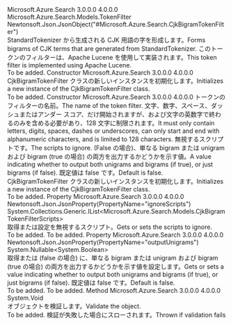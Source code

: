 <Type Name="CjkBigramTokenFilter" FullName="Microsoft.Azure.Search.Models.CjkBigramTokenFilter">
  <TypeSignature Language="C#" Value="public class CjkBigramTokenFilter : Microsoft.Azure.Search.Models.TokenFilter" />
  <TypeSignature Language="ILAsm" Value=".class public auto ansi beforefieldinit CjkBigramTokenFilter extends Microsoft.Azure.Search.Models.TokenFilter" />
  <TypeSignature Language="DocId" Value="T:Microsoft.Azure.Search.Models.CjkBigramTokenFilter" />
  <TypeSignature Language="VB.NET" Value="Public Class CjkBigramTokenFilter&#xA;Inherits TokenFilter" />
  <TypeSignature Language="F#" Value="type CjkBigramTokenFilter = class&#xA;    inherit TokenFilter" />
  <AssemblyInfo>
    <AssemblyName>Microsoft.Azure.Search</AssemblyName>
    <AssemblyVersion>3.0.0.0</AssemblyVersion>
    <AssemblyVersion>4.0.0.0</AssemblyVersion>
  </AssemblyInfo>
  <Base>
    <BaseTypeName>Microsoft.Azure.Search.Models.TokenFilter</BaseTypeName>
  </Base>
  <Interfaces />
  <Attributes>
    <Attribute>
      <AttributeName>Newtonsoft.Json.JsonObject("#Microsoft.Azure.Search.CjkBigramTokenFilter")</AttributeName>
    </Attribute>
  </Attributes>
  <Docs>
    <summary>
            <span data-ttu-id="beb06-101">StandardTokenizer から生成される CJK 用語の字を形成します。</span><span class="sxs-lookup"><span data-stu-id="beb06-101">Forms bigrams of CJK terms that are generated from StandardTokenizer.</span></span>
            <span data-ttu-id="beb06-102">このトークンのフィルターは、Apache Lucene を使用して実装されます。</span><span class="sxs-lookup"><span data-stu-id="beb06-102">This token filter is implemented using Apache Lucene.</span></span>
            <see href="http://lucene.apache.org/core/4_10_3/analyzers-common/org/apache/lucene/analysis/cjk/CJKBigramFilter.html" /></summary>
    <remarks>To be added.</remarks>
  </Docs>
  <Members>
    <Member MemberName=".ctor">
      <MemberSignature Language="C#" Value="public CjkBigramTokenFilter ();" />
      <MemberSignature Language="ILAsm" Value=".method public hidebysig specialname rtspecialname instance void .ctor() cil managed" />
      <MemberSignature Language="DocId" Value="M:Microsoft.Azure.Search.Models.CjkBigramTokenFilter.#ctor" />
      <MemberSignature Language="VB.NET" Value="Public Sub New ()" />
      <MemberType>Constructor</MemberType>
      <AssemblyInfo>
        <AssemblyName>Microsoft.Azure.Search</AssemblyName>
        <AssemblyVersion>3.0.0.0</AssemblyVersion>
        <AssemblyVersion>4.0.0.0</AssemblyVersion>
      </AssemblyInfo>
      <Parameters />
      <Docs>
        <summary>
            <span data-ttu-id="beb06-103">CjkBigramTokenFilter クラスの新しいインスタンスを初期化します。</span><span class="sxs-lookup"><span data-stu-id="beb06-103">Initializes a new instance of the CjkBigramTokenFilter class.</span></span>
            </summary>
        <remarks>To be added.</remarks>
      </Docs>
    </Member>
    <Member MemberName=".ctor">
      <MemberSignature Language="C#" Value="public CjkBigramTokenFilter (string name, System.Collections.Generic.IList&lt;Microsoft.Azure.Search.Models.CjkBigramTokenFilterScripts&gt; ignoreScripts = null, Nullable&lt;bool&gt; outputUnigrams = null);" />
      <MemberSignature Language="ILAsm" Value=".method public hidebysig specialname rtspecialname instance void .ctor(string name, class System.Collections.Generic.IList`1&lt;valuetype Microsoft.Azure.Search.Models.CjkBigramTokenFilterScripts&gt; ignoreScripts, valuetype System.Nullable`1&lt;bool&gt; outputUnigrams) cil managed" />
      <MemberSignature Language="DocId" Value="M:Microsoft.Azure.Search.Models.CjkBigramTokenFilter.#ctor(System.String,System.Collections.Generic.IList{Microsoft.Azure.Search.Models.CjkBigramTokenFilterScripts},System.Nullable{System.Boolean})" />
      <MemberSignature Language="VB.NET" Value="Public Sub New (name As String, Optional ignoreScripts As IList(Of CjkBigramTokenFilterScripts) = null, Optional outputUnigrams As Nullable(Of Boolean) = null)" />
      <MemberSignature Language="F#" Value="new Microsoft.Azure.Search.Models.CjkBigramTokenFilter : string * System.Collections.Generic.IList&lt;Microsoft.Azure.Search.Models.CjkBigramTokenFilterScripts&gt; * Nullable&lt;bool&gt; -&gt; Microsoft.Azure.Search.Models.CjkBigramTokenFilter" Usage="new Microsoft.Azure.Search.Models.CjkBigramTokenFilter (name, ignoreScripts, outputUnigrams)" />
      <MemberType>Constructor</MemberType>
      <AssemblyInfo>
        <AssemblyName>Microsoft.Azure.Search</AssemblyName>
        <AssemblyVersion>3.0.0.0</AssemblyVersion>
        <AssemblyVersion>4.0.0.0</AssemblyVersion>
      </AssemblyInfo>
      <Parameters>
        <Parameter Name="name" Type="System.String" />
        <Parameter Name="ignoreScripts" Type="System.Collections.Generic.IList&lt;Microsoft.Azure.Search.Models.CjkBigramTokenFilterScripts&gt;" />
        <Parameter Name="outputUnigrams" Type="System.Nullable&lt;System.Boolean&gt;" />
      </Parameters>
      <Docs>
        <param name="name"><span data-ttu-id="beb06-104">トークンのフィルターの名前。</span><span class="sxs-lookup"><span data-stu-id="beb06-104">The name of the token filter.</span></span> <span data-ttu-id="beb06-105">文字、数字、スペース、ダッシュまたはアンダー スコア、だけ開始されますが、および文字の英数字で終わるのみを含める必要があり、128 文字に制限されます。</span><span class="sxs-lookup"><span data-stu-id="beb06-105">It must only contain letters, digits, spaces, dashes or underscores, can only start and end with alphanumeric characters, and is limited to 128 characters.</span></span></param>
        <param name="ignoreScripts"><span data-ttu-id="beb06-106">無視するスクリプトです。</span><span class="sxs-lookup"><span data-stu-id="beb06-106">The scripts to ignore.</span></span></param>
        <param name="outputUnigrams"><span data-ttu-id="beb06-107">(False の場合)、単なる bigram または unigram および bigram (true の場合) の両方を出力するかどうかを示す値。</span><span class="sxs-lookup"><span data-stu-id="beb06-107">A value indicating whether to output both unigrams and bigrams (if true), or just bigrams (if false).</span></span>
            <span data-ttu-id="beb06-108">既定値は false です。</span><span class="sxs-lookup"><span data-stu-id="beb06-108">Default is false.</span></span></param>
        <summary>
            <span data-ttu-id="beb06-109">CjkBigramTokenFilter クラスの新しいインスタンスを初期化します。</span><span class="sxs-lookup"><span data-stu-id="beb06-109">Initializes a new instance of the CjkBigramTokenFilter class.</span></span>
            </summary>
        <remarks>To be added.</remarks>
      </Docs>
    </Member>
    <Member MemberName="IgnoreScripts">
      <MemberSignature Language="C#" Value="public System.Collections.Generic.IList&lt;Microsoft.Azure.Search.Models.CjkBigramTokenFilterScripts&gt; IgnoreScripts { get; set; }" />
      <MemberSignature Language="ILAsm" Value=".property instance class System.Collections.Generic.IList`1&lt;valuetype Microsoft.Azure.Search.Models.CjkBigramTokenFilterScripts&gt; IgnoreScripts" />
      <MemberSignature Language="DocId" Value="P:Microsoft.Azure.Search.Models.CjkBigramTokenFilter.IgnoreScripts" />
      <MemberSignature Language="VB.NET" Value="Public Property IgnoreScripts As IList(Of CjkBigramTokenFilterScripts)" />
      <MemberSignature Language="F#" Value="member this.IgnoreScripts : System.Collections.Generic.IList&lt;Microsoft.Azure.Search.Models.CjkBigramTokenFilterScripts&gt; with get, set" Usage="Microsoft.Azure.Search.Models.CjkBigramTokenFilter.IgnoreScripts" />
      <MemberType>Property</MemberType>
      <AssemblyInfo>
        <AssemblyName>Microsoft.Azure.Search</AssemblyName>
        <AssemblyVersion>3.0.0.0</AssemblyVersion>
        <AssemblyVersion>4.0.0.0</AssemblyVersion>
      </AssemblyInfo>
      <Attributes>
        <Attribute>
          <AttributeName>Newtonsoft.Json.JsonProperty(PropertyName="ignoreScripts")</AttributeName>
        </Attribute>
      </Attributes>
      <ReturnValue>
        <ReturnType>System.Collections.Generic.IList&lt;Microsoft.Azure.Search.Models.CjkBigramTokenFilterScripts&gt;</ReturnType>
      </ReturnValue>
      <Docs>
        <summary>
            <span data-ttu-id="beb06-110">取得または設定を無視するスクリプト。</span><span class="sxs-lookup"><span data-stu-id="beb06-110">Gets or sets the scripts to ignore.</span></span>
            </summary>
        <value>To be added.</value>
        <remarks>To be added.</remarks>
      </Docs>
    </Member>
    <Member MemberName="OutputUnigrams">
      <MemberSignature Language="C#" Value="public Nullable&lt;bool&gt; OutputUnigrams { get; set; }" />
      <MemberSignature Language="ILAsm" Value=".property instance valuetype System.Nullable`1&lt;bool&gt; OutputUnigrams" />
      <MemberSignature Language="DocId" Value="P:Microsoft.Azure.Search.Models.CjkBigramTokenFilter.OutputUnigrams" />
      <MemberSignature Language="VB.NET" Value="Public Property OutputUnigrams As Nullable(Of Boolean)" />
      <MemberSignature Language="F#" Value="member this.OutputUnigrams : Nullable&lt;bool&gt; with get, set" Usage="Microsoft.Azure.Search.Models.CjkBigramTokenFilter.OutputUnigrams" />
      <MemberType>Property</MemberType>
      <AssemblyInfo>
        <AssemblyName>Microsoft.Azure.Search</AssemblyName>
        <AssemblyVersion>3.0.0.0</AssemblyVersion>
        <AssemblyVersion>4.0.0.0</AssemblyVersion>
      </AssemblyInfo>
      <Attributes>
        <Attribute>
          <AttributeName>Newtonsoft.Json.JsonProperty(PropertyName="outputUnigrams")</AttributeName>
        </Attribute>
      </Attributes>
      <ReturnValue>
        <ReturnType>System.Nullable&lt;System.Boolean&gt;</ReturnType>
      </ReturnValue>
      <Docs>
        <summary>
            <span data-ttu-id="beb06-111">取得または (false の場合) に、単なる bigram または unigram および bigram (true の場合) の両方を出力するかどうかを示す値を設定します。</span><span class="sxs-lookup"><span data-stu-id="beb06-111">Gets or sets a value indicating whether to output both unigrams and bigrams (if true), or just bigrams (if false).</span></span> <span data-ttu-id="beb06-112">既定値は false です。</span><span class="sxs-lookup"><span data-stu-id="beb06-112">Default is false.</span></span>
            </summary>
        <value>To be added.</value>
        <remarks>To be added.</remarks>
      </Docs>
    </Member>
    <Member MemberName="Validate">
      <MemberSignature Language="C#" Value="public override void Validate ();" />
      <MemberSignature Language="ILAsm" Value=".method public hidebysig virtual instance void Validate() cil managed" />
      <MemberSignature Language="DocId" Value="M:Microsoft.Azure.Search.Models.CjkBigramTokenFilter.Validate" />
      <MemberSignature Language="VB.NET" Value="Public Overrides Sub Validate ()" />
      <MemberSignature Language="F#" Value="override this.Validate : unit -&gt; unit" Usage="cjkBigramTokenFilter.Validate " />
      <MemberType>Method</MemberType>
      <AssemblyInfo>
        <AssemblyName>Microsoft.Azure.Search</AssemblyName>
        <AssemblyVersion>3.0.0.0</AssemblyVersion>
        <AssemblyVersion>4.0.0.0</AssemblyVersion>
      </AssemblyInfo>
      <ReturnValue>
        <ReturnType>System.Void</ReturnType>
      </ReturnValue>
      <Parameters />
      <Docs>
        <summary>
            <span data-ttu-id="beb06-113">オブジェクトを検証します。</span><span class="sxs-lookup"><span data-stu-id="beb06-113">Validate the object.</span></span>
            </summary>
        <remarks>To be added.</remarks>
        <exception cref="T:Microsoft.Rest.ValidationException">
            <span data-ttu-id="beb06-114">検証が失敗した場合にスローされます。</span><span class="sxs-lookup"><span data-stu-id="beb06-114">Thrown if validation fails</span></span>
            </exception>
      </Docs>
    </Member>
  </Members>
</Type>